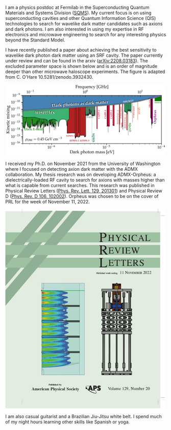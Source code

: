 I am a physics postdoc at Fermilab in the Superconducting Quantum Materials and Systems Division (<a href="https://sqmscenter.fnal.gov/">SQMS</a>). My current focus is on using superconducting cavities and other Quantum Information Science (QIS) technologies to search for wavelike dark matter candidates such as axions and dark photons. I am also interested in using my expertise in RF electronics and microwave engineering to search for any interesting physics beyond the Standard Model. 

I have recently published a paper about achieving the best sensitivity to wavelike dark photon dark matter using an SRF cavity. The paper currently under review and can be found in the arxiv (<a href="https://arxiv.org/abs/2208.03183">arXiv:2208.03183</a>). The excluded parameter space is shown below and is an order of magnitude deeper than other microwave haloscope experiments. The figure is adapted from C. O'Hare 10.5281/zenodo.3932430.


<img src="DarkPhoton_Haloscopes_Closeup.png" alt="Dark Photon Dark Matter limits for microwave haloscopes" width="800" class="center">


I received my Ph.D. on November 2021 from the University of Washington where I focused on detecting axion dark matter with the ADMX collaboration. My thesis research was on developing ADMX-Orpheus: a dielectrically-loaded RF cavity to search for axions with masses higher than what is capable from current searches. This research was published in Physical Review Letters (<a href="https://journals.aps.org/prl/abstract/10.1103/PhysRevLett.129.201301">Phys. Rev. Lett. 129, 201301</a>) and Physical Review D (<a href="https://journals.aps.org/prd/abstract/10.1103/PhysRevD.106.102002">Phys. Rev. D 106, 102002</a>). Orpheus was chosen to be on the cover of PRL for the week of November 11, 2022.

<img src="cv1290201024_1.jpg" alt="Orpheus PRL cover" width="500" class="center">

I am also casual guitarist and a Brazilian Jiu-Jitsu white belt. I spend much of my night hours learning other skills like Spanish or yoga.
